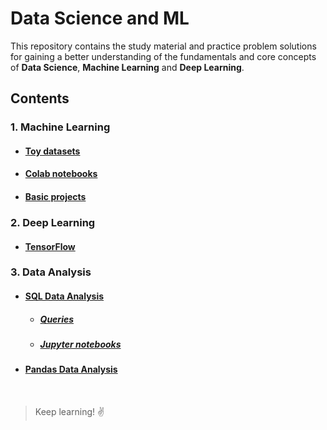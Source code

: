 # Data Science and ML

This repository contains the study material and practice problem solutions for gaining a better understanding of the fundamentals and core concepts of **Data Science**, **Machine Learning** and **Deep Learning**.

## Contents
### 1. Machine Learning
  - #### [Toy datasets](./ML/Data) 
  - #### [Colab notebooks](./ML/Notebooks) 
  - #### [Basic projects](./Models)
### 2. Deep Learning
  - #### [TensorFlow](./DL/TensorFlow)
### 3. Data Analysis
  - #### [SQL Data Analysis](./SQL)
    * ##### [Queries](./SQL/Queries)
    * ##### [Jupyter notebooks](./SQL/Notebooks)
  - #### [Pandas Data Analysis](./EDA)

<br>

> Keep learning! ✌️
